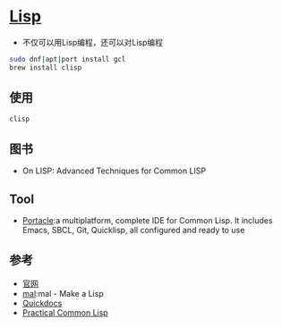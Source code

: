 # [Lisp](https://common-lisp.net/)

* 不仅可以用Lisp编程，还可以对Lisp编程

```sh
sudo dnf|apt|port install gcl
brew install clisp
```

## 使用

```sh
clisp
```

## 图书

* On LISP: Advanced Techniques for Common LISP

## Tool

* [Portacle](https://portacle.github.io/):a multiplatform, complete IDE for Common Lisp. It includes Emacs, SBCL, Git, Quicklisp, all configured and ready to use

## 参考

* [官网](http://lisp-lang.org/)
* [mal](https://github.com/kanaka/mal):mal - Make a Lisp
* [Quickdocs](http://quickdocs.org)
* [Practical Common Lisp](http://www.gigamonkeys.com/book/)
